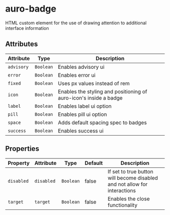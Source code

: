 # auro-badge

HTML custom element for the use of drawing attention to additional interface information

## Attributes

| Attribute  | Type      | Description                                      |
|------------|-----------|--------------------------------------------------|
| `advisory` | `Boolean` | Enables advisory ui                              |
| `error`    | `Boolean` | Enables error ui                                 |
| `fixed`    | `Boolean` | Uses px values instead of rem                    |
| `icon`     | `Boolean` | Enables the styling and positioning of auro-icon's inside a badge |
| `label`    | `Boolean` | Enables label ui option                          |
| `pill`     | `Boolean` | Enables pill ui option                           |
| `space`    | `Boolean` | Adds default spacing spec to badges              |
| `success`  | `Boolean` | Enables success ui                               |

## Properties

| Property   | Attribute  | Type      | Default | Description                                      |
|------------|------------|-----------|---------|--------------------------------------------------|
| `disabled` | `disabled` | `Boolean` | false   | If set to true button will become disabled and not allow for interactions |
| `target`   | `target`   | `Boolean` | false   | Enables the close functionality                  |
